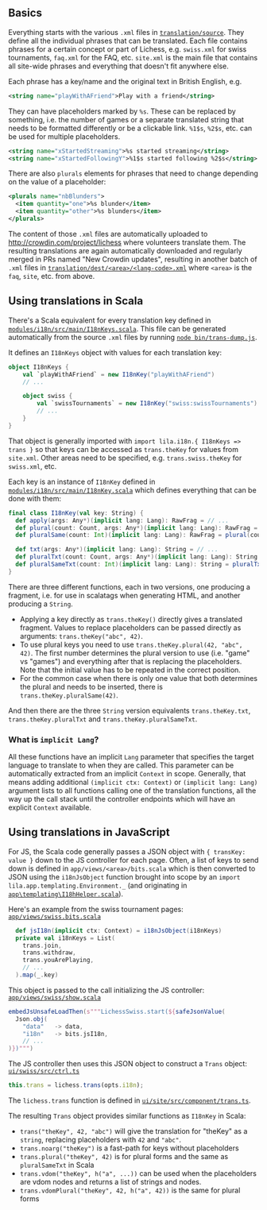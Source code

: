 ## Basics

Everything starts with the various `.xml` files in [`translation/source`](https://github.com/ornicar/lila/tree/master/translation/source). They define all the individual phrases that can be translated. Each file contains phrases for a certain concept or part of Lichess, e.g. `swiss.xml` for swiss tournaments, `faq.xml` for the FAQ, etc. `site.xml` is the main file that contains all site-wide phrases and everything that doesn't fit anywhere else.

Each phrase has a key/name and the original text in British English, e.g.

```xml
<string name="playWithAFriend">Play with a friend</string>
```

They can have placeholders marked by `%s`. These can be replaced by something, i.e. the number of games or a separate translated string that needs to be formatted differently or be a clickable link. `%1$s`, `%2$s`, etc. can be used for multiple placeholders.

```xml
<string name="xStartedStreaming">%s started streaming</string>
<string name="xStartedFollowingY">%1$s started following %2$s</string>
```

There are also `plurals` elements for phrases that need to change depending on the value of a placeholder:

```xml
<plurals name="nbBlunders">
  <item quantity="one">%s blunder</item>
  <item quantity="other">%s blunders</item>
</plurals>
```

The content of those `.xml` files are automatically uploaded to <http://crowdin.com/project/lichess> where volunteers translate them. The resulting translations are again automatically downloaded and regularly merged in PRs named "New Crowdin updates", resulting in another batch of `.xml` files in [`translation/dest/<area>/<lang-code>.xml`](https://github.com/ornicar/lila/tree/master/translation/dest) where `<area>` is the `faq`, `site`, etc. from above.

## Using translations in Scala

There's a Scala equivalent for every translation key defined in [`modules/i18n/src/main/I18nKeys.scala`](https://github.com/ornicar/lila/tree/master/modules/i18n/src/main/I18nKeys.scala). This file can be generated automatically from the source `.xml` files by running [`node bin/trans-dump.js`](https://github.com/ornicar/lila/tree/master/bin/trans-dump.js).

It defines an `I18nKeys` object with values for each translation key:

```scala
object I18nKeys {
    val `playWithAFriend` = new I18nKey("playWithAFriend")
    // ...

    object swiss {
        val `swissTournaments` = new I18nKey("swiss:swissTournaments")
        // ...
    }
}
```

That object is generally imported with `import lila.i18n.{ I18nKeys => trans }` so that keys can be accessed as `trans.theKey` for values from `site.xml`. Other areas need to be specified, e.g. `trans.swiss.theKey` for `swiss.xml`, etc.

Each key is an instance of `I18nKey` defined in [`modules/i18n/src/main/I18nKey.scala`](https://github.com/ornicar/lila/tree/master/modules/i18n/src/main/I18nKey.scala) which defines everything that can be done with them:

```scala
final class I18nKey(val key: String) {
  def apply(args: Any*)(implicit lang: Lang): RawFrag = // ...
  def plural(count: Count, args: Any*)(implicit lang: Lang): RawFrag = // ...
  def pluralSame(count: Int)(implicit lang: Lang): RawFrag = plural(count, count)

  def txt(args: Any*)(implicit lang: Lang): String = // ...
  def pluralTxt(count: Count, args: Any*)(implicit lang: Lang): String = // ...
  def pluralSameTxt(count: Int)(implicit lang: Lang): String = pluralTxt(count, count)
}
```

There are three different functions, each in two versions, one producing a fragment, i.e. for use in scalatags when generating HTML, and another producing a `String`.

* Applying a key directly as `trans.theKey()` directly gives a translated fragment. Values to replace placeholders can be passed directly as arguments: `trans.theKey("abc", 42)`.
* To use plural keys you need to use `trans.theKey.plural(42, "abc", 42)`. The first number determines the plural version to use  (i.e. "game" vs "games") and everything after that is replacing the placeholders. Note that the initial value has to be repeated in the correct position.
* For the common case when there is only one value that both determines the plural and needs to be inserted, there is `trans.theKey.pluralSame(42)`.

And then there are the three `String` version equivalents `trans.theKey.txt`, `trans.theKey.pluralTxt` and `trans.theKey.pluralSameTxt`.

### What is `implicit Lang`?

All these functions have an implicit `Lang` parameter that specifies the target language to translate to when they are called. This parameter can be automatically extracted from an implicit `Context` in scope. Generally, that means adding additional `(implicit ctx: Context)` or `(implicit lang: Lang)` argument lists to all functions calling one of the translation functions, all the way up the call stack until the controller endpoints which will have an explicit `Context` available.

## Using translations in JavaScript

For JS, the Scala code generally passes a JSON object with `{ transKey: value }` down to the JS controller for each page. Often, a list of keys to send down is defined in `app/views/<area>/bits.scala` which is then converted to JSON using the `i18nJsObject` function brought into scope by an `import lila.app.templating.Environment._` (and originating in [`app\templating\I18hHelper.scala`](https://github.com/ornicar/lila/blob/master/app/templating/I18hHelper.scala)).

Here's an example from the swiss tournament pages: [`app/views/swiss.bits.scala`](https://github.com/ornicar/lila/blob/df603a006982f3cdbc0f655f12834922b6ec78dd/app/views/swiss/bits.scala#L84)

```scala
  def jsI18n(implicit ctx: Context) = i18nJsObject(i18nKeys)
  private val i18nKeys = List(
    trans.join,
    trans.withdraw,
    trans.youArePlaying,
    // ...
  ).map(_.key)
```

This object is passed to the call initializing the JS controller: [`app/views/swiss/show.scala`](https://github.com/ornicar/lila/blob/df603a006982f3cdbc0f655f12834922b6ec78dd/app/views/swiss/show.scala#L39)

```scala
embedJsUnsafeLoadThen(s"""LichessSwiss.start(${safeJsonValue(
  Json.obj(
    "data"   -> data,
    "i18n"   -> bits.jsI18n,
    // ...
)})""")
```

The JS controller then uses this JSON object to construct a `Trans` object: [`ui/swiss/src/ctrl.ts`](https://github.com/ornicar/lila/blob/df603a006982f3cdbc0f655f12834922b6ec78dd/ui/swiss/src/ctrl.ts#L24)

```js
this.trans = lichess.trans(opts.i18n);
```

The `lichess.trans` function is defined in [`ui/site/src/component/trans.ts`](https://github.com/ornicar/lila/blob/df603a006982f3cdbc0f655f12834922b6ec78dd/ui/site/src/component/trans.ts#L23).

The resulting `Trans` object provides similar functions as `I18nKey` in Scala:

* `trans("theKey", 42, "abc")` will give the translation for "theKey" as a `string`, replacing placeholders with `42` and `"abc"`.
* `trans.noarg("theKey")` is a fast-path for keys without placeholders
* `trans.plural("theKey", 42)` is for plural forms and the same as `pluralSameTxt` in Scala
* `trans.vdom("theKey", h("a", ...))` can be used when the placeholders are vdom nodes and returns a list of strings and nodes.
* `trans.vdomPlural("theKey", 42, h("a", 42))` is the same for plural forms